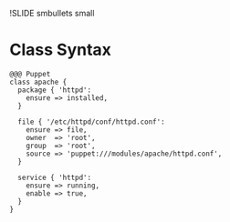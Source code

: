 !SLIDE smbullets small
# Class Syntax

    @@@ Puppet
    class apache {
      package { 'httpd':
        ensure => installed,
      }

      file { '/etc/httpd/conf/httpd.conf':
        ensure => file,
        owner  => 'root',
        group  => 'root',
        source => 'puppet:///modules/apache/httpd.conf',
      }

      service { 'httpd':
        ensure => running,
        enable => true,
      }
    }
